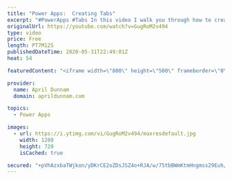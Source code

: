 ```yaml
---
title: "Power Apps:  Creating Tabs"
excerpt: "#PowerApps #Tabs In this video I walk you through how to create a tabbed interface in your Power Apps.  I discuss the different use cases for tabs and approaches to implementing.  Tabs are a great way to improve the UX of your apps and an important concept for any beginning #PowerAddict to grasp."
originalUrl: https://youtube.com/watch?v=GugRoM2v494
type: video
price: Free
length: PT7M12S
publishedDateTime: 2020-05-31T22:49:01Z
heat: 54

featuredContent: "<iframe width=\"800\" height=\"500\" frameborder=\"0\" src=\"https://www.youtube.com/embed/GugRoM2v494\" allow=\"accelerometer; autoplay; encrypted-media; gyroscope; picture-in-picture\" allowfullscreen></iframe>"

provider:
  name: April Dunnam
  domain: aprildunnam.com

topics:
  - Power Apps

images:
  - url: https://i.ytimg.com/vi/GugRoM2v494/maxresdefault.jpg
    width: 1280
    height: 720
    isCached: true

secured: "+pVhAzxbaTWjkon/yDKrCE2oZDsJSZ4o+RJA/w/75tbBWmKtmHngmss29Euh/+0k7O2vrPdZsC290yflQRLYkiQcTm2O9cp3vpr0N4blLS1oooTWo0Y/d523/O+bohgzyZF0dE9/ZwaYRWrMCDlG4r4tum3RIY5IsCEwgfcNT7NHNhPrWpe+aIssGe/CBnGzctrlRWGumJzUtUhd2XeogTInmWga6/X7I6NvG7BHJiZOa8fujSnm6oBr72yFyAr1V1AmKwcuQ6iSTnghbFl7FIL9IOnIAIuiMfk0hUOQgbW5T+NAxL829wNCJJudhqTRCBWkrjY9lajfZE6jOTa0gJRj5rMMNZ8X8gV5WGyqymboCr+tQzrpW42JrgInPyMviybF+nda2cnZADvrfo4D982eVSv8ZyJiFXVEn2RNc84=;CALLRm/Xd9PlpgD7XohWsw=="
---
```


